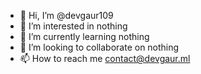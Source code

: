 - 👋 Hi, I’m @devgaur109
- 👀 I’m interested in nothing
- 🌱 I’m currently learning nothing
- 💞️ I’m looking to collaborate on nothing
- 📫 How to reach me contact@devgaur.ml

<!---
devgaur109/devgaur109 is a ✨ special ✨ repository because its `README.md` (this file) appears on your GitHub profile.
You can click the Preview link to take a look at your changes.
--->
